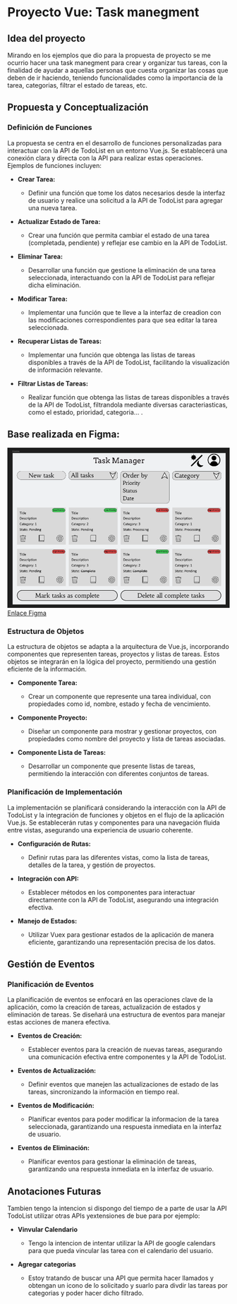 # Proyecto Vue: Task manegment

## Idea del proyecto
Mirando en los ejemplos que dio para la propuesta de proyecto se me ocurrio hacer una task manegment para crear y organizar tus tareas, con la finalidad de ayudar a aquellas personas que cuesta organizar las cosas que deben de ir haciendo, teniendo funcionalidades como la importancia de la tarea, categorias, filtrar el estado de tareas, etc.

## Propuesta y Conceptualización

### Definición de Funciones
La propuesta se centra en el desarrollo de funciones personalizadas para interactuar con la API de TodoList en un entorno Vue.js. Se establecerá una conexión clara y directa con la API para realizar estas operaciones. Ejemplos de funciones incluyen:

- **Crear Tarea:**
  - Definir una función que tome los datos necesarios desde la interfaz de usuario y realice una solicitud a la API de TodoList para agregar una nueva tarea.

- **Actualizar Estado de Tarea:**
  - Crear una función que permita cambiar el estado de una tarea (completada, pendiente) y reflejar ese cambio en la API de TodoList.

- **Eliminar Tarea:**
  - Desarrollar una función que gestione la eliminación de una tarea seleccionada, interactuando con la API de TodoList para reflejar dicha eliminación.

- **Modificar Tarea:**
  - Implementar una función que te lleve a la interfaz de creadion con las modificaciones correspondientes para que sea editar la tarea seleccionada.

- **Recuperar Listas de Tareas:**
  - Implementar una función que obtenga las listas de tareas disponibles a través de la API de TodoList, facilitando la visualización de información relevante.

- **Filtrar Listas de Tareas:**
  - Realizar función que obtenga las listas de tareas disponibles a través de la API de TodoList, filtrandola mediante diversas caracteriasticas, como el estado, prioridad, categoria... .

## Base realizada en Figma:

![Inicio de figma](image.png)
[Enlace Figma](https://www.figma.com/file/BGaKQrkexlQIjpmLp58o66/Task-Manager?type=design&node-id=1%3A2&mode=design&t=ug5M0ZaEtpbGrVLc-1)

### Estructura de Objetos
La estructura de objetos se adapta a la arquitectura de Vue.js, incorporando componentes que representen tareas, proyectos y listas de tareas. Estos objetos se integrarán en la lógica del proyecto, permitiendo una gestión eficiente de la información.

- **Componente Tarea:**
  - Crear un componente que represente una tarea individual, con propiedades como id, nombre, estado y fecha de vencimiento.

- **Componente Proyecto:**
  - Diseñar un componente para mostrar y gestionar proyectos, con propiedades como nombre del proyecto y lista de tareas asociadas.

- **Componente Lista de Tareas:**
  - Desarrollar un componente que presente listas de tareas, permitiendo la interacción con diferentes conjuntos de tareas.

### Planificación de Implementación
La implementación se planificará considerando la interacción con la API de TodoList y la integración de funciones y objetos en el flujo de la aplicación Vue.js. Se establecerán rutas y componentes para una navegación fluida entre vistas, asegurando una experiencia de usuario coherente.

- **Configuración de Rutas:**
  - Definir rutas para las diferentes vistas, como la lista de tareas, detalles de la tarea, y gestión de proyectos.

- **Integración con API:**
  - Establecer métodos en los componentes para interactuar directamente con la API de TodoList, asegurando una integración efectiva.

- **Manejo de Estados:**
  - Utilizar Vuex para gestionar estados de la aplicación de manera eficiente, garantizando una representación precisa de los datos.

## Gestión de Eventos

### Planificación de Eventos
La planificación de eventos se enfocará en las operaciones clave de la aplicación, como la creación de tareas, actualización de estados y eliminación de tareas. Se diseñará una estructura de eventos para manejar estas acciones de manera efectiva.

- **Eventos de Creación:**
  - Establecer eventos para la creación de nuevas tareas, asegurando una comunicación efectiva entre componentes y la API de TodoList.

- **Eventos de Actualización:**
  - Definir eventos que manejen las actualizaciones de estado de las tareas, sincronizando la información en tiempo real.

- **Eventos de Modificación:**
  - Planificar eventos para poder modificar la informacion de la tarea seleccionada, garantizando una respuesta inmediata en la interfaz de usuario.

- **Eventos de Eliminación:**
  - Planificar eventos para gestionar la eliminación de tareas, garantizando una respuesta inmediata en la interfaz de usuario.

## Anotaciones Futuras

Tambien tengo la intencion si dispongo del tiempo de a parte de usar la API TodoList utilizar otras APIs yextensiones de bue para por ejemplo:

- **Vinvular Calendario**
  - Tengo la intencion de intentar utilizar la API de google calendars para que pueda vincular las tarea con el calendario del usuario.

- **Agregar categorias**
  - Estoy tratando de buscar una API que permita hacer llamados y obtengan un icono de lo solicitado y suarlo para divdir las tareas por categorias y poder hacer dicho filtrado.